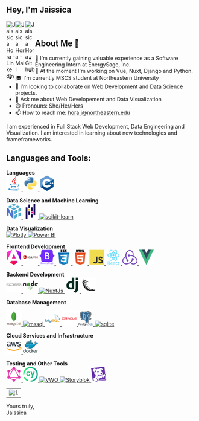

<!--
**jaissica/jaissica** is a ✨ _special_ ✨ repository because its `README.md` (this file) appears on your GitHub profile.

Here are some ideas to get you started:

- 🔭 I’m currently working on ...
- 🌱 I’m currently learning ...
- 👯 I’m looking to collaborate on ...
- 🤔 I’m looking for help with ...
- 💬 Ask me about ...
- 📫 How to reach me: ...
- 😄 Pronouns: ...
- ⚡ Fun fact: ...
-->

## Hey, I'm Jaissica
<a href="https://www.linkedin.com/in/jaissica-hora-a61008182/">
  <img align="left" alt="Jaissica Hora - LinkedIn" width="24px" src="https://cdn.jsdelivr.net/npm/simple-icons@v3/icons/linkedin.svg"/>
</a>

<a href="mailto:hora.j@northeastern.edu">
  <img align="left" alt="Jaissica Hora - Mail" width="26px" src="https://img.icons8.com/ios-glyphs/30/000000/new-post.png"/>
</a>

<a href="https://jaissica.github.io">
  <img align="left" alt="Jaissica Hora - Github" width="26px" src="https://github.githubassets.com/assets/GitHub-Mark-ea2971cee799.png"/>
</a>
<br/>

## About Me 🚀

- 🔭 I'm currently gaining valuable experience as a Software Engineering Intern at EnergySage, Inc.
- 🌱 At the moment I'm working on Vue, Nuxt, Django and Python.
- 🎓 I'm currently MSCS student at Northeastern University
- 👯 I’m looking to collaborate on Web Development and Data Science projects.
- 💬 Ask me about Web Developement and Data Visualization
- 😄 Pronouns: She/Her/Hers
- 📫 How to reach me: hora.j@northeastern.edu

I am experienced in Full Stack Web Development, Data Engineering and Visualization. I am interested in learning about new technologies and frameframeworks.

## **Languages and Tools:**  

<p align="left">
<strong>Languages</strong><br>
<a href="https://www.java.com" target="_blank" rel="noreferrer">
<img src="https://raw.githubusercontent.com/devicons/devicon/master/icons/java/java-original.svg" alt="java" width="40" height="40"/>
</a>
<a href="https://www.python.org" target="_blank" rel="noreferrer">
<img src="https://raw.githubusercontent.com/devicons/devicon/master/icons/python/python-original.svg" alt="python" width="40" height="40"/>
</a>
<a href="https://www.w3schools.com/cpp/" target="_blank" rel="noreferrer">
<img src="https://raw.githubusercontent.com/devicons/devicon/master/icons/cplusplus/cplusplus-original.svg" alt="cplusplus" width="40" height="40"/>
</a>

<strong>Data Science and Machine Learning</strong><br>
<a href="https://numpy.org/" target="_blank" rel="noreferrer">
<img src="https://raw.githubusercontent.com/devicons/devicon/master/icons/numpy/numpy-original.svg" alt="numpy" width="40" height="40"/>
</a>
<a href="https://pandas.pydata.org/" target="_blank" rel="noreferrer">
<img src="https://raw.githubusercontent.com/devicons/devicon/master/icons/pandas/pandas-original.svg" alt="pandas" width="40" height="40"/>
</a>
<a href="https://scikit-learn.org/" target="_blank" rel="noreferrer">
<img src="https://upload.wikimedia.org/wikipedia/commons/0/05/Scikit_learn_logo_small.svg" alt="scikit-learn" width="40" height="40"/>
</a>

<strong>Data Visualization</strong><br>
<a href="https://www.tableau.com/" target="_blank" rel="noreferrer">
<img src="https://www.svgrepo.com/show/354428/tableau-icon.svg" alt="Plotly" width="40" height="40"/>
</a>
<a href="https://powerbi.microsoft.com" target="_blank" rel="noreferrer">
<img src="https://upload.wikimedia.org/wikipedia/commons/c/cf/New_Power_BI_Logo.svg" alt="Power BI" width="40" height="40"/>
</a>
</a>

<strong>Frontend Development</strong><br>
<a href="https://angular.io" target="_blank" rel="noreferrer">
<img src="https://raw.githubusercontent.com/devicons/devicon/master/icons/angular/angular-original.svg" alt="angular" width="40" height="40"/>
</a>
<a href="https://angular.io" target="_blank" rel="noreferrer">
<img src="https://raw.githubusercontent.com/devicons/devicon/master/icons/angularjs/angularjs-original-wordmark.svg" alt="angularjs" width="40" height="40"/>
</a>
<a href="https://getbootstrap.com" target="_blank" rel="noreferrer">
<img src="https://raw.githubusercontent.com/devicons/devicon/master/icons/bootstrap/bootstrap-plain-wordmark.svg" alt="bootstrap" width="40" height="40"/>
</a>
<a href="https://www.w3schools.com/css/" target="_blank" rel="noreferrer">
<img src="https://raw.githubusercontent.com/devicons/devicon/master/icons/css3/css3-original-wordmark.svg" alt="css3" width="40" height="40"/>
</a>
<a href="https://www.w3.org/html/" target="_blank" rel="noreferrer">
<img src="https://raw.githubusercontent.com/devicons/devicon/master/icons/html5/html5-original-wordmark.svg" alt="html5" width="40" height="40"/>
</a>
<a href="https://developer.mozilla.org/en-US/docs/Web/JavaScript" target="_blank" rel="noreferrer">
<img src="https://raw.githubusercontent.com/devicons/devicon/master/icons/javascript/javascript-original.svg" alt="javascript" width="40" height="40"/>
</a>
<a href="https://reactjs.org/" target="_blank" rel="noreferrer">
<img src="https://raw.githubusercontent.com/devicons/devicon/master/icons/react/react-original-wordmark.svg" alt="react" width="40" height="40"/>
</a>
<a href="https://redux.js.org" target="_blank" rel="noreferrer">
<img src="https://raw.githubusercontent.com/devicons/devicon/master/icons/redux/redux-original.svg" alt="redux" width="40" height="40"/>
</a>
<a href="https://vuejs.org/" target="_blank" rel="noreferrer">
<img src="vue.svg" alt="VueJs" width="40" height="40"/>
</a>


<strong>Backend Development</strong><br>
<a href="https://expressjs.com" target="_blank" rel="noreferrer">
<img src="https://raw.githubusercontent.com/devicons/devicon/master/icons/express/express-original-wordmark.svg" alt="express" width="40" height="40"/>
</a>
<a href="https://nodejs.org" target="_blank" rel="noreferrer">
<img src="https://raw.githubusercontent.com/devicons/devicon/master/icons/nodejs/nodejs-original-wordmark.svg" alt="nodejs" width="40" height="40"/>
</a>
<a href="https://nuxt.com/" target="_blank" rel="noreferrer">
<img src="https://nuxtjs.ir/logos/nuxt-white.svg" alt="NuxtJs" width="40" height="40"/>
</a>
<a href="https://www.djangoproject.com/" target="_blank" rel="noreferrer">
<img src="https://raw.githubusercontent.com/devicons/devicon/master/icons/django/django-plain.svg" alt="Django" width="40" height="40"/>
</a>
<a href="https://flask.palletsprojects.com/" target="_blank" rel="noreferrer">
<img src="https://raw.githubusercontent.com/devicons/devicon/master/icons/flask/flask-original.svg" alt="Flask" width="40" height="40"/>
</a>

<strong>Database Management</strong><br>

<a href="https://www.mongodb.com/" target="_blank" rel="noreferrer">
<img src="https://raw.githubusercontent.com/devicons/devicon/master/icons/mongodb/mongodb-original-wordmark.svg" alt="mongodb" width="40" height="40"/>
</a>
<a href="https://www.microsoft.com/en-us/sql-server" target="_blank" rel="noreferrer">
<img src="https://www.svgrepo.com/show/303229/microsoft-sql-server-logo.svg" alt="mssql" width="40" height="40"/>
</a>
<a href="https://www.mysql.com/" target="_blank" rel="noreferrer">
<img src="https://raw.githubusercontent.com/devicons/devicon/master/icons/mysql/mysql-original-wordmark.svg" alt="mysql" width="40" height="40"/>
</a>
<a href="https://www.oracle.com/" target="_blank" rel="noreferrer">
<img src="https://raw.githubusercontent.com/devicons/devicon/master/icons/oracle/oracle-original.svg" alt="oracle" width="40" height="40"/>
</a>
<a href="https://www.postgresql.org" target="_blank" rel="noreferrer">
<img src="https://raw.githubusercontent.com/devicons/devicon/master/icons/postgresql/postgresql-original-wordmark.svg" alt="postgresql" width="40" height="40"/>
</a>
<a href="https://www.sqlite.org/" target="_blank" rel="noreferrer">
<img src="https://www.vectorlogo.zone/logos/sqlite/sqlite-icon.svg" alt="sqlite" width="40" height="40"/>
</a>

<strong>Cloud Services and Infrastructure</strong><br>
<a href="https://aws.amazon.com" target="_blank" rel="noreferrer">
<img src="https://raw.githubusercontent.com/devicons/devicon/master/icons/amazonwebservices/amazonwebservices-original-wordmark.svg" alt="aws" width="40" height="40"/>
</a>
<a href="https://www.docker.com/" target="_blank" rel="noreferrer">
<img src="https://raw.githubusercontent.com/devicons/devicon/master/icons/docker/docker-original-wordmark.svg" alt="docker" width="40" height="40"/>
</a>
</a>

<strong>Testing and Other Tools</strong><br>
<a href="https://graphql.org" target="_blank" rel="noreferrer">
<img src="https://raw.githubusercontent.com/devicons/devicon/master/icons/graphql/graphql-plain.svg" alt="graphql" width="40" height="40"/>
</a>
<a href="https://www.cypress.io/" target="_blank" rel="noreferrer">
<img src="cypress.svg" alt="cypress" width="40" height="40"/>
</a>
<a href="[https://www.selenium.de](https://vwo.com/platform/?utm_source=google&utm_medium=paid&utm_campaign=brand_topgeos_search_gold_bof_vwo_brand&utm_content=700356054177&utm_term=vwo%20testing&mobile=&network=g&device=c&gad_source=1&gclid=Cj0KCQjw-ai0BhDPARIsAB6hmP5M12I2rrwk8xcGpQ37_0RW-rVPNuWT7CW65cE29tc3R8pUlWcxCsoaAtRCEALw_wcB)v" target="_blank" rel="noreferrer">
<img src="https://upload.wikimedia.org/wikipedia/commons/a/ac/VWO-Logo.svg" alt="VWO" width="40" height="40"/>
</a>
<a href="https://www.storyblok.com/a/storyblok-home?utm_source=google&utm_medium=cpc&utm_campaign=PA_SEA_Brand&utm_term=storyblok&utm_match_type=e&utm_device={utm_device}&utm_source=google&utm_medium=cpc&utm_campaign=PA_SEA_Brand&utm_keyword=storyblok&utm_match_type={match_type}&device=c&gad_source=1&gclid=Cj0KCQjw-ai0BhDPARIsAB6hmP6J0ujLDHVCglSHN9MN1IQvM426xNnEbnRkqjvA1IgwbjVW8XqzlLAaAhAdEALw_wcB" target="_blank" rel="noreferrer">
<img src="https://seeklogo.com/images/S/storyblok-icon-logo-F858B94590-seeklogo.com.png" alt="Storyblok" width="40" height="40"/>
</a>
<a href="https://www.datadoghq.com/" target="_blank" rel="noreferrer">
<img src="datadog.svg" alt="DataDog" width="40" height="40"/>
</a>


</p>

<!--END_SECTION:waka-->

<!--  CUSTOM FROM PROFILE SUMMARY CARD ENDS-->

<table cellpadding="8" cellspacing="8">
  <tr>
    <td><img src="https://github-profile-summary-cards.vercel.app/api/cards/profile-details?username=jaissica&theme=solarized_dark"  display=block width=100% height=auto alt="1"></td>
   </tr>
</table>


Yours truly,<br />
Jaissica<br />
